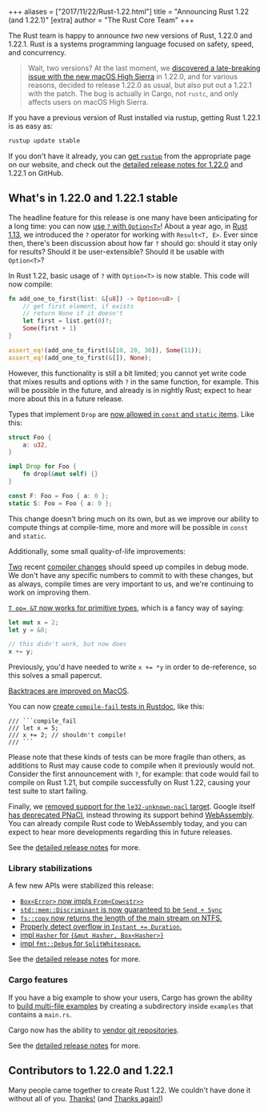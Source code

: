 +++
aliases = ["2017/11/22/Rust-1.22.html"]
title = "Announcing Rust 1.22 (and 1.22.1)"
[extra]
author = "The Rust Core Team"
+++

The Rust team is happy to announce *two* new versions of Rust, 1.22.0 and
1.22.1. Rust is a systems programming language focused on safety, speed, and
concurrency.

> Wait, two versions? At the last moment, we [discovered a late-breaking
> issue with the new macOS High
> Sierra](https://github.com/rust-lang/rust/pull/46183) in 1.22.0, and for
> various reasons, decided to release 1.22.0 as usual, but also put out a
> 1.22.1 with the patch. The bug is actually in Cargo, not `rustc`, and only
> affects users on macOS High Sierra.

If you have a previous version of Rust installed via rustup, getting Rust
1.22.1 is as easy as:

```bash
rustup update stable
```

If you don't have it already, you can [get `rustup`][install] from the
appropriate page on our website, and check out the [detailed release notes for
1.22.0][notes] and 1.22.1 on GitHub.

[install]: https://www.rust-lang.org/install.html
[notes]: https://github.com/rust-lang/rust/blob/master/RELEASES.md#version-1220-2017-11-22

## What's in 1.22.0 and 1.22.1 stable

The headline feature for this release is one many have been anticipating for
a long time: you can now [use `?` with `Option<T>`]! About a year ago, in
[Rust 1.13], we introduced the `?` operator for working with `Result<T, E>`.
Ever since then, there's been discussion about how far `?` should go: should
it stay only for results? Should it be user-extensible? Should it be
usable with `Option<T>`?

In Rust 1.22, basic usage of `?` with `Option<T>` is now stable.
This code will now compile:

```rust
fn add_one_to_first(list: &[u8]) -> Option<u8> {
    // get first element, if exists
    // return None if it doesn't
    let first = list.get(0)?;
    Some(first + 1)
}

assert_eq!(add_one_to_first(&[10, 20, 30]), Some(11));
assert_eq!(add_one_to_first(&[]), None);
```

However, this functionality is still a bit limited; you cannot yet write
code that mixes results and options with `?` in the same function, for
example. This will be possible in the future, and already is in nightly
Rust; expect to hear more about this in a future release.

[use `?` with `Option<T>`]: https://github.com/rust-lang/rust/pull/42526
[Rust 1.13]: https://blog.rust-lang.org/2016/11/10/Rust-1.13.html

Types that implement `Drop` are [now allowed in `const` and `static`
items](https://github.com/rust-lang/rust/pull/44456). Like this:

```rust
struct Foo {
    a: u32,
}

impl Drop for Foo {
    fn drop(&mut self) {}
}

const F: Foo = Foo { a: 0 };
static S: Foo = Foo { a: 0 };
```

This change doesn't bring much on its own, but as we improve our
ability to compute things at compile-time, more and more will be
possible in `const` and `static`.

Additionally, some small quality-of-life improvements:

[Two] recent [compiler changes] should speed up compiles in debug mode. We
don't have any specific numbers to commit to with these changes, but as
always, compile times are very important to us, and we're continuing to
work on improving them.

[Two]: https://github.com/rust-lang/rust/pull/45075
[compiler changes]: https://github.com/rust-lang/rust/pull/45064

[`T op= &T` now works for primitive types][add], which is a fancy way of saying:

```rust
let mut x = 2;
let y = &8;

// this didn't work, but now does
x += y;
```

Previously, you'd have needed to write `x += *y` in order to de-reference, so
this solves a small papercut.

[add]: https://github.com/rust-lang/rust/pull/44287

[Backtraces are improved on MacOS](https://github.com/rust-lang/rust/pull/44251).

You can now [create `compile-fail` tests in Rustdoc], like this:

```
/// ```compile_fail
/// let x = 5;
/// x += 2; // shouldn't compile!
/// ```
```

Please note that these kinds of tests can be more fragile than others, as
additions to Rust may cause code to compile when it previously would not.
Consider the first announcement with `?`, for example: that code would fail
to compile on Rust 1.21, but compile successfully on Rust 1.22, causing your
test suite to start failing.

[create `compile-fail` tests in Rustdoc]: https://github.com/rust-lang/rust/pull/43949

Finally, we [removed support for the `le32-unknown-nacl`
target](https://github.com/rust-lang/rust/pull/45041). Google itself [has
deprecated
PNaCl](https://blog.chromium.org/2017/05/goodbye-pnacl-hello-webassembly.html),
instead throwing its support behind [WebAssembly](http://webassembly.org/).
You can already compile Rust code to WebAssembly today, and you can expect
to hear more developments regarding this in future releases.

See the [detailed release notes][notes] for more.

### Library stabilizations

A few new APIs were stabilized this release:

- [`Box<Error>` now impls `From<Cow<str>>`][44466]
- [`std::mem::Discriminant` is now guaranteed to be `Send + Sync`][45095]
- [`fs::copy` now returns the length of the main stream on NTFS.][44895]
- [Properly detect overflow in `Instant += Duration`.][44220]
- [impl `Hasher` for `{&mut Hasher, Box<Hasher>}`][44015]
- [impl `fmt::Debug` for `SplitWhitespace`.][44303]

[44466]: https://github.com/rust-lang/rust/pull/44466
[45095]: https://github.com/rust-lang/rust/pull/45095
[44895]: https://github.com/rust-lang/rust/pull/44895
[44220]: https://github.com/rust-lang/rust/pull/44220
[44015]: https://github.com/rust-lang/rust/pull/44015
[44303]: https://github.com/rust-lang/rust/pull/44303

See the [detailed release notes][notes] for more.

### Cargo features

If you have a big example to show your users, Cargo has grown
the ability to [build multi-file
examples](https://github.com/rust-lang/cargo/pull/4496) by
creating a subdirectory inside `examples` that contains a
`main.rs`.

Cargo now has the ability to [vendor git repositories](https://github.com/rust-lang/cargo/pull/3992).

See the [detailed release notes][notes] for more.

## Contributors to 1.22.0 and 1.22.1

Many people came together to create Rust 1.22. We couldn't have done it
without all of you. [Thanks!](https://thanks.rust-lang.org/rust/1.22.0) (and
[Thanks again!](https://thanks.rust-lang.org/rust/1.22.1))
